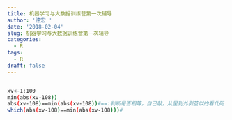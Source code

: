 ```yaml
---
title: 机器学习与大数据训练营第一次辅导
author: '德宏 '
date: '2018-02-04'
slug: 机器学习与大数据训练营第一次辅导
categories:
  - R
tags:
  - R
draft: false
---
```



<!--more--> 
```bash

xv<-1:100
min(abs(xv-108))
abs(xv-108)==min(abs(xv-108))#==:判断是否相等，自己敲，从里到外剥茧似的看代码
which(abs(xv-108)==min(abs(xv-108)))#

```
